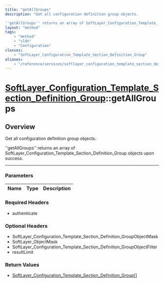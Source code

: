 ```yaml
---
title: "getAllGroups"
description: "Get all configuration definition group objects. 

''getAllGroups'' returns an array of SoftLayer_Configuration_Template_... "
layout: "method"
tags:
    - "method"
    - "sldn"
    - "Configuration"
classes:
    - "SoftLayer_Configuration_Template_Section_Definition_Group"
aliases:
    - "/reference/services/softlayer_configuration_template_section_definition_group/getAllGroups"
---
```

# [SoftLayer_Configuration_Template_Section_Definition_Group](/reference/services/SoftLayer_Configuration_Template_Section_Definition_Group)::getAllGroups





## Overview 
Get all configuration definition group objects. 

''getAllGroups'' returns an array of SoftLayer_Configuration_Template_Section_Definition_Group objects upon success. 

-----

### Parameters 
|Name | Type | Description |
| --- | --- | --- |


### Required Headers
* authenticate


### Optional Headers
* SoftLayer_Configuration_Template_Section_Definition_GroupObjectMask
* SoftLayer_ObjectMask
* SoftLayer_Configuration_Template_Section_Definition_GroupObjectFilter
* resultLimit

### Return Values
* <a href='/reference/datatypes/SoftLayer_Configuration_Template_Section_Definition_Group'>SoftLayer_Configuration_Template_Section_Definition_Group[] </a>




